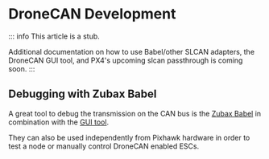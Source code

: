 # DroneCAN Development

::: info
This article is a stub.

Additional documentation on how to use Babel/other SLCAN adapters, the DroneCAN GUI tool, and PX4's upcoming slcan passthrough is coming soon.
:::

## Debugging with Zubax Babel

A great tool to debug the transmission on the CAN bus is the [Zubax Babel](https://zubax.com/products/babel) in combination with the [GUI tool](https://dronecan.github.io/GUI_Tool/Overview/).

They can also be used independently from Pixhawk hardware in order to test a node or manually control DroneCAN enabled ESCs.

